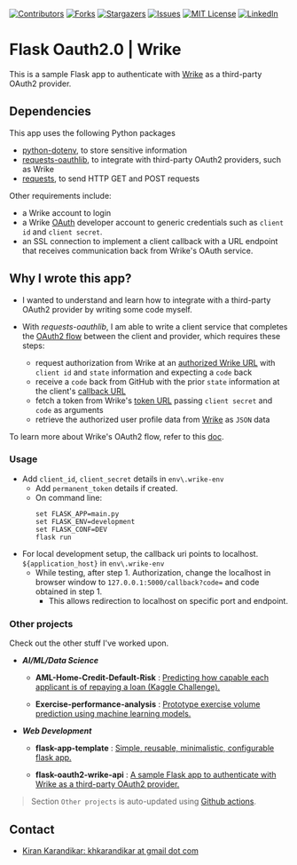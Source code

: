 [![Contributors][contributors-shield]][contributors-url]
[![Forks][forks-shield]][forks-url]
[![Stargazers][stars-shield]][stars-url]
[![Issues][issues-shield]][issues-url]
[![MIT License][license-shield]][license-url]
[![LinkedIn][linkedin-shield]][linkedin-url]

# Flask Oauth2.0 | Wrike

This is a sample Flask app to authenticate with [Wrike](http://wrike.com) as
a third-party OAuth2 provider.

## Dependencies

This app uses the following Python packages

+ [python-dotenv](https://pypi.org/project/python-dotenv/), to store sensitive
  information
+ [requests-oauthlib](https://github.com/requests/requests-oauthlib), to
  integrate with
  third-party OAuth2 providers, such as Wrike
+ [requests](https://github.com/psf/requests), to send HTTP GET and POST
  requests

Other requirements include:

+ a Wrike account to login
+ a Wrike [OAuth](https://developers.wrike.com/oauth-20-authorization/)
  developer account to
  generic credentials such as `client id` and `client secret`.
+ an SSL connection to implement a client callback with a URL endpoint that
  receives communication back from Wrike's OAuth service.

## Why I wrote this app?

+ I wanted to understand and learn how to integrate with a third-party OAuth2
  provider by writing some code myself.

+ With _requests-oauthlib_, I am able to write a client service that completes
  the [OAuth2 flow](https://oauthlib.readthedocs.io/en/latest/oauth2/clients/webapplicationclient.html)
  between the client and provider, which requires these steps:
	
	- request authorization from Wrike at
	  an [authorized Wrike URL](https://login.wrike.com/oauth2/authorize/v4)
	  with `client id` and `state` information and expecting a `code` back
	- receive a `code` back from GitHub with the prior `state` information at
	  the
	  client's [callback URL](http://example.com/callback)
	- fetch a token from
	  Wrike's [token URL](https://login.wrike.com/oauth2/token)
	  passing `client secret` and `code` as arguments
	- retrieve the authorized user profile data
	  from [Wrike](https://www.wrike.com/api/v4/contacts?me=true) as `JSON` data

To learn more about Wrike's OAuth2 flow, refer to
this [doc](https://developers.wrike.com/oauth-20-authorization/).

### Usage

- Add `client_id`, `client_secret` details in `env\.wrike-env`
	- Add `permanent_token` details if created.
	- On command line:
	  ```shell
	  set FLASK_APP=main.py 
	  set FLASK_ENV=development
	  set FLASK_CONF=DEV 
	  flask run
	  ```
- For local development setup, the callback uri points to
  localhost. `${application_host}` in `env\.wrike-env`
	- While testing, after step 1. Authorization, change the localhost in
	  browser
	  window to `127.0.0.1:5000/callback?code=` and code obtained in step 1.
		- This allows redirection to localhost on specific port and endpoint.

[contributors-shield]: https://img.shields.io/github/contributors/kiran-karandikar/flask-oauth2-wrike-api?style=for-the-badge

[contributors-url]: https://github.com/Kiran-Karandikar/flask-oauth2-wrike-api/graphs/contributors

[forks-shield]: https://img.shields.io/github/forks/Kiran-Karandikar/flask-oauth2-wrike-api?style=for-the-badge

[forks-url]: https://github.com/Kiran-Karandikar/flask-oauth2-wrike-api/network

[stars-shield]: https://img.shields.io/github/stars/Kiran-Karandikar/flask-oauth2-wrike-api?style=for-the-badge

[stars-url]: https://github.com/Kiran-Karandikar/flask-oauth2-wrike-api/stargazers

[issues-shield]: https://img.shields.io/github/issues/Kiran-Karandikar/flask-oauth2-wrike-api?style=for-the-badge

[issues-url]: https://github.com/Kiran-Karandikar/flask-oauth2-wrike-api/issues

[license-shield]: https://img.shields.io/github/license/Kiran-Karandikar/flask-oauth2-wrike-api?style=for-the-badge

[license-url]: https://github.com/Kiran-Karandikar/flask-oauth2-wrike-api/blob/master/LICENSE

[linkedin-shield]: https://img.shields.io/badge/-LinkedIn-black.svg?style=for-the-badge&logo=linkedin&colorB=555

[linkedin-url]: https://linkedin.com/in/kiran-karandikar


### Other projects

Check out the other stuff I've worked upon.

- ___AI/ML/Data Science___

  - **AML-Home-Credit-Default-Risk** : [Predicting how capable each applicant is of repaying a loan \(Kaggle Challenge\).](https://github.com/Kiran-Karandikar/AML-Home-Credit-Default-Risk)

  - **Exercise-performance-analysis** : [Prototype exercise volume prediction using machine learning models.](https://github.com/Kiran-Karandikar/Exercise-performance-analysis)

- ___Web Development___

  - **flask-app-template** : [Simple, reusable, minimalistic, configurable flask app.](https://github.com/Kiran-Karandikar/flask-app-template)

  - **flask-oauth2-wrike-api** : [A sample Flask app to authenticate with Wrike as a third-party OAuth2 provider.](https://github.com/Kiran-Karandikar/flask-oauth2-wrike-api)

> Section `Other projects` is auto-updated using [Github actions](https://github.com/features/actions). 
<!-- CONTACT -->
## Contact

- [Kiran Karandikar: khkarandikar at gmail dot com](mailto:khkarandikar@gmail.com)